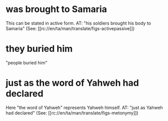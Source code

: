 # was brought to Samaria

This can be stated in active form. AT: "his soldiers brought his body to Samaria" (See: [[rc://en/ta/man/translate/figs-activepassive]])

# they buried him

"people buried him"

# just as the word of Yahweh had declared

Here "the word of Yahweh" represents Yahweh himself. AT: "just as Yahweh had declared" (See: [[rc://en/ta/man/translate/figs-metonymy]])